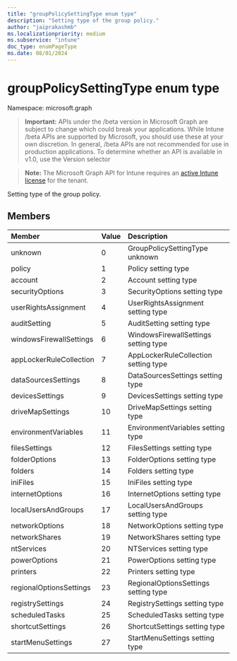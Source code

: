```yaml
---
title: "groupPolicySettingType enum type"
description: "Setting type of the group policy."
author: "jaiprakashmb"
ms.localizationpriority: medium
ms.subservice: "intune"
doc_type: enumPageType
ms.date: 08/01/2024
---
```


# groupPolicySettingType enum type

Namespace: microsoft.graph

> **Important:** APIs under the /beta version in Microsoft Graph are subject to change which could break your applications. While Intune /beta APIs are supported by Microsoft, you should use these at your own discretion. In general, /beta APIs are not recommended for use in production applications. To determine whether an API is available in v1.0, use the Version selector

> **Note:** The Microsoft Graph API for Intune requires an [active Intune license](https://go.microsoft.com/fwlink/?linkid=839381) for the tenant.

Setting type of the group policy.

## Members
|Member|Value|Description|
|:---|:---|:---|
|unknown|0|GroupPolicySettingType unknown|
|policy|1|Policy setting type|
|account|2|Account setting type|
|securityOptions|3|SecurityOptions setting type|
|userRightsAssignment|4|UserRightsAssignment setting type|
|auditSetting|5|AuditSetting setting type|
|windowsFirewallSettings|6|WindowsFirewallSettings setting type|
|appLockerRuleCollection|7|AppLockerRuleCollection setting type|
|dataSourcesSettings|8|DataSourcesSettings setting type|
|devicesSettings|9|DevicesSettings setting type|
|driveMapSettings|10|DriveMapSettings setting type|
|environmentVariables|11|EnvironmentVariables setting type|
|filesSettings|12|FilesSettings setting type|
|folderOptions|13|FolderOptions setting type|
|folders|14|Folders setting type|
|iniFiles|15|IniFiles setting type|
|internetOptions|16|InternetOptions setting type|
|localUsersAndGroups|17|LocalUsersAndGroups setting type|
|networkOptions|18|NetworkOptions setting type|
|networkShares|19|NetworkShares setting type|
|ntServices|20|NTServices setting type|
|powerOptions|21|PowerOptions setting type|
|printers|22|Printers setting type|
|regionalOptionsSettings|23|RegionalOptionsSettings setting type|
|registrySettings|24|RegistrySettings setting type|
|scheduledTasks|25|ScheduledTasks setting type|
|shortcutSettings|26|ShortcutSettings setting type|
|startMenuSettings|27|StartMenuSettings setting type|